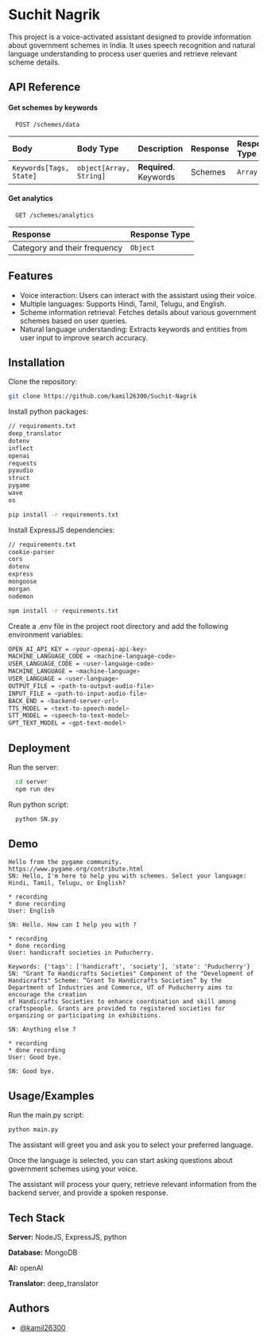 
# Suchit Nagrik

This project is a voice-activated assistant designed to provide information about government schemes in India. It uses speech recognition and natural language understanding to process user queries and retrieve relevant scheme details.


## API Reference

#### Get schemes by keywords

```http
  POST /schemes/data
```

| Body | Body Type     | Description | Response | Response Type |
| :-------- | :------- | :------------------------- | :--- | :-- |
| `Keywords[Tags, State]` | `object[Array, String]` | **Required**. Keywords | Schemes | `Array`

#### Get analytics

```http
  GET /schemes/analytics
```

| Response | Response Type     |
| :-------- | :------- |
| Category and their frequency      | `Object` | 


## Features

- Voice interaction: Users can interact with the assistant using their voice.
- Multiple languages: Supports Hindi, Tamil, Telugu, and English.
- Scheme information retrieval: Fetches details about various government schemes based on user queries.
- Natural language understanding: Extracts keywords and entities from user input to improve search accuracy.


## Installation

Clone the repository:
```bash
git clone https://github.com/kamil26300/Suchit-Nagrik
```

Install python packages:
```bash
// requirements.txt
deep_translator
dotenv
inflect
openai
requests
pyaudio
struct
pygame
wave
os
```
```bash
pip install -r requirements.txt   
```

Install ExpressJS dependencies:
```bash
// requirements.txt
cookie-parser
cors
dotenv
express
mongoose
morgan
nodemon
```
```bash
npm install -r requirements.txt   
```

Create a .env file in the project root directory and add the following environment variables:   
```bash
OPEN_AI_API_KEY = <your-openai-api-key>
MACHINE_LANGUAGE_CODE = <machine-language-code>
USER_LANGUAGE_CODE = <user-language-code>
MACHINE_LANGUAGE = <machine-language>
USER_LANGUAGE = <user-language>
OUTPUT_FILE = <path-to-output-audio-file>
INPUT_FILE = <path-to-input-audio-file>
BACK_END = <backend-server-url>
TTS_MODEL = <text-to-speech-model>
STT_MODEL = <speech-to-text-model>
GPT_TEXT_MODEL = <gpt-text-model>
```

## Deployment

Run the server:

```bash
  cd server
  npm run dev
```

Run python script:
```bash
  python SN.py
```



## Demo

    Hello from the pygame community. https://www.pygame.org/contribute.html
    SN: Hello, I'm here to help you with schemes. Select your language: Hindi, Tamil, Telugu, or English?

    * recording
    * done recording
    User: English

    SN: Hello. How can I help you with ?

    * recording
    * done recording
    User: handicraft societies in Puducherry.

    Keywords: {'tags': ['handicraft', 'society'], 'state': 'Puducherry'}
    SN: "Grant To Handicrafts Societies" Component of the "Development of Handicrafts" Scheme: “Grant To Handicrafts Societies” by the Department of Industries and Commerce, UT of Puducherry aims to encourage the creation 
    of Handicrafts Societies to enhance coordination and skill among craftspeople. Grants are provided to registered societies for organizing or participating in exhibitions.

    SN: Anything else ?

    * recording
    * done recording
    User: Good bye.

    SN: Good bye.



## Usage/Examples

Run the main.py script:
```bash
python main.py
```

The assistant will greet you and ask you to select your preferred language.

Once the language is selected, you can start asking questions about government schemes using your voice.

The assistant will process your query, retrieve relevant information from the backend server, and provide a spoken response.


## Tech Stack

**Server:** NodeJS, ExpressJS, python

**Database:** MongoDB

**AI:** openAI

**Translator:** deep_translator


## Authors

- [@kamil26300](https://www.github.com/kamil26300)
